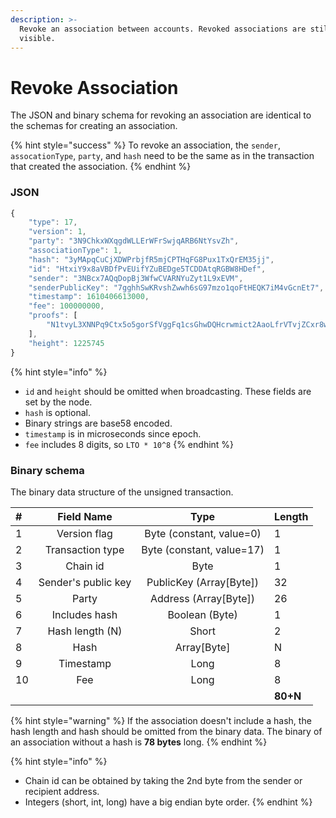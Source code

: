 ```yaml
---
description: >-
  Revoke an association between accounts. Revoked associations are still
  visible.
---
```


# Revoke Association

The JSON and binary schema for revoking an association are identical to the schemas for creating an association.

{% hint style="success" %}
To revoke an association, the `sender`, `assocationType`, `party`, and `hash` need to be the same as in the transaction that created the association.
{% endhint %}

### JSON

```javascript
{
    "type": 17,
    "version": 1,
    "party": "3N9ChkxWXqgdWLLErWFrSwjqARB6NtYsvZh",
    "associationType": 1,
    "hash": "3yMApqCuCjXDWPrbjfR5mjCPTHqFG8Pux1TxQrEM35jj",
    "id": "HtxiY9x8aVBDfPvEUifYZuBEDge5TCDDAtqRGBW8HDef",
    "sender": "3NBcx7AQqDopBj3WfwCVARNYuZyt1L9xEVM",
    "senderPublicKey": "7gghhSwKRvshZwwh6sG97mzo1qoFtHEQK7iM4vGcnEt7",
    "timestamp": 1610406613000,
    "fee": 100000000,
    "proofs": [
        "N1tvyL3XNNPq9Ctx5o5gorSfVggFq1csGhwDQHcrwmict2AaoLfrVTvjZCxr8w1Qq9a3XUgBD5nTg21wmLQTUg5"
    ],
    "height": 1225745
}
```

{% hint style="info" %}
* `id` and `height` should be omitted when broadcasting. These fields are set by the node.
* `hash` is optional.
* Binary strings are base58 encoded.
* `timestamp` is in microseconds since epoch.
* `fee` includes 8 digits, so `LTO * 10^8`
{% endhint %}

### Binary schema

The binary data structure of the unsigned transaction.

| \# | Field Name | Type | Length |
| :--- | :---: | :---: | :--- |
| 1 | Version flag | Byte \(constant, value=0\) | 1 |
| 2 | Transaction type | Byte \(constant, value=17\) | 1 |
| 3 | Chain id | Byte | 1 |
| 4 | Sender's public key | PublicKey \(Array\[Byte\]\) | 32 |
| 5 | Party | Address \(Array\[Byte\]\) | 26 |
| 6 | Includes hash | Boolean \(Byte\) | 1 |
| 7 | Hash length \(N\) | Short | 2 |
| 8 | Hash | Array\[Byte\] | N |
| 9 | Timestamp | Long | 8 |
| 10 | Fee | Long | 8 |
|  |  |  | **80+N** |

{% hint style="warning" %}
If the association doesn't include a hash, the hash length and hash should be omitted from the binary data. The binary of an association without a hash is **78 bytes** long.
{% endhint %}

{% hint style="info" %}
* Chain id can be obtained by taking the 2nd byte from the sender or recipient address.
* Integers \(short, int, long\) have a big endian byte order.
{% endhint %}

